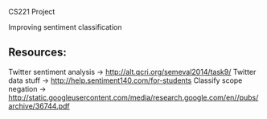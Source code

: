 CS221 Project

Improving sentiment classification

Resources:
----------
Twitter sentiment analysis 	-> http://alt.qcri.org/semeval2014/task9/
Twitter data stuff 			-> http://help.sentiment140.com/for-students
Classify scope negation		-> http://static.googleusercontent.com/media/research.google.com/en//pubs/archive/36744.pdf




